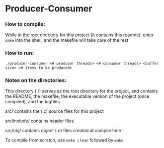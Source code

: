 Producer-Consumer
======

### How to compile:
While in the root directory for this project (it contains this readme), enter `make` into the shell, and the makefile will take care of the rest


### How to run:
`./producer-consumer <# producer threads> <# consumer threads> <buffer size> <# items to be produced>`

### Notes on the directories:
This directory (./) serves as the root directory for the project, and contains the README, the makefile, the executable version of the project (once compiled), and the logfiles


src/ contains the (.c) source files for this project


src/include/ contains header files


src/obj/ contains object (.o) files created at compile time


To compile from scratch, use `make clean` followed by `make`
